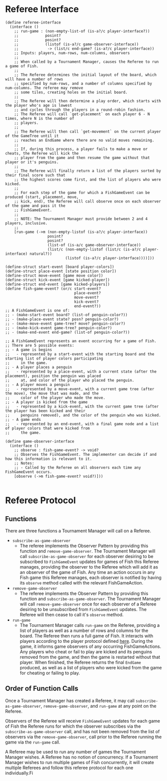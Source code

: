 # Referee Interface

```racket
(define referee-interface
  (interface ()
    ;; run-game : (non-empty-list-of (is-a?/c player-interface?))
    ;;            posint?
    ;;            posint?
    ;;            (listof (is-a?/c game-observer-interface))
    ;;             -> (list/c end-game? (is-a?/c player-interface))
    ;; Inputs: players, num-rows, num-columns, observers
    ;;
    ;; When called by a Tournament Manager, causes the Referee to run a game of Fish.
    ;;
    ;; The Referee determines the initial layout of the board, which will have a number of rows
    ;; specified by num-rows, and a number of columns specified by num-columns. The referee may remove
    ;; some tiles, creating holes on the initial board.
    ;;
    ;; The Referee will then determine a play order, which starts with the player who's age is lowest
    ;; and cycles through the players in a round-robin fashion.
    ;; The Referee will call `get-placement` on each player 6 - N times, where N is the number of
    ;; players.
    ;;
    ;; The Referee will then call `get-movement` on the current player of the GameTree until it
    ;; reaches an EndGame where there are no valid moves remaining.
    ;;
    ;; If, during this process, a player fails to make a move or cheats, the Referee will kick the
    ;; player from the game and then resume the game without that player or it's penguins.
    ;;
    ;; The Referee will finally return a list of the players sorted by their final score such that
    ;; the highest scores come first, and the list of players who were kicked.
    ;;
    ;; For each step of the game for which a FishGameEvent can be produced (start, placement, move,
    ;; kick, end), the Referee will call observe once on each observer of the game and pass it the
    ;; FishGameEvent.
    ;;
    ;; NOTE: The Tournament Manager must provide between 2 and 4 players, inclusive.
    ;;
    [run-game (->m (non-empty-listof (is-a?/c player-interface))
                   posint?
                   posint?
                   (list-of (is-a/c game-observer-interface))
                   (list/c (non-empty-listof (list/c (is-a?/c player-interface) natural?))
                           (listof (is-a?/c player-interface))))]))

(define-struct start-event [board player-colors])
(define-struct place-event [state position color])
(define-struct move-event [game move color])
(define-struct kick-event [game kicked-player])
(define-struct end-event [game kicked-players])
(define fish-game-event? (or/c start-event?
                               place-event?
                               move-event?
                               kick-event?
                               end-event?))
;; A FishGameEvent is one of:
;; - (make-start-event board? (list-of penguin-color?))
;; - (make-place-event state? posn? penguin-color?)
;; - (make-move-event game-tree? move? penguin-color?)
;; - (make-kick-event game-tree? penguin-color?)
;; - (make-end-event end-game? (list-of penguin-color?))

;; A FishGameEvent represents an event occurring for a game of Fish.
;; There are 5 possible events:
;; - A game is begins
;;   - represented by a start-event with the starting board and the starting list of player colors participating
;;     in the game.
;; - A player places a penguin
;;   - represented by a place-event, with a current state (after the placement), position the penguin was placed
;;     at, and color of the player who placed the penguin.
;; - A player moves a penguin
;;   - represented by a move-event, with a current game tree (after the move), the move that was made, and the
;;     color of the player who made the move.
;; - A player is kicked from the game
;;   - represented by a kick-event, with the current game tree (after the player has been kicked and their
;;     penguins removed), and the color of the penguin who was kicked.
;; - A game ends
;;   - represented by an end-event, with a final game node and a list of player colors that were kicked from
;;     the game.

(define game-observer-interface
  (interface ()
    ;; observe : fish-game-event? -> void?
    ;; Observes the FishGameEvent. The implementer can decide if and how this information is relevant to it.
    ;; Notes:
    ;; - Called by the Referee on all observers each time any FishGameEvent occurs.
    [observe (->m fish-game-event? void?)]))
    
```


# Referee Protocol

## Functions
There are three functions a Tournament Manager will call on a Referee.

 - `subscribe-as-game-observer`
   - The referee implements the Observer Pattern by providing this function and `remove-game-observer`. The Tournament Manager will call `subscribe-as-game-observer` for each observer desiring to be subscribed to `FishGameEvent` updates for games of Fish this Referee manages, providing the observer to the Referee which will add it as an observer of the game of Fish. Any time an action occurs in any Fish game this Referee manages, each observer is notified by having its `observe` method called with the relevant FishGameAction.
 - `remove-game-observer`
   - The referee implements the Observer Pattern by providing this function and `subscribe-as-game-observer`. The Tournament Manager will call `remove-game-observer` once for each observer of a Referee desiring to be unsubscribed from `FishGameEvent` updates. The Referee will then cease to call it's `observe` method.
 - `run-game`
   - The Tournament Manager calls `run-game` on the Referee, providing a list of players as well as a number of rows and columns for the board. The Referee then runs a full game of Fish. It interacts with players according to the player protocol defined [here](https://github.ccs.neu.edu/CS4500-F20/mineola/blob/jake/Fish/Planning/player-protocol.md). During the game, it informs game observers of any occurring FishGameActions. Any players who cheat or fail to play are kicked and its penguins removed from the game, and then the game is restarted without that player. When finished, the Referee returns the final `EndGame` produced, as well as a list of players who were kicked from the game for cheating or failing to play.

## Order of Function Calls

Once a Tournament Manager has created a Referee, it may call `subscribe-as-game-observer`, `remove-game-observer`, and `run-game` at any point on the Referee.

Observers of the Referee will receive `FishGameEvent` updates for each game of Fish the Referee runs for which the observer subscribes via the `subscribe-as-game-observer` call, and has not been removed from the list of observers via the `remove-game-observer`, call prior to the Referee running the game via the `run-game` call.

A Referee may be used to run any number of games the Tournament Manager wishes. A Referee has no notion of concurrency. If a Tournament Manager wishes to run multiple games of Fish concurrently, it will create multiple Referees and follow this referee protocol for each one individually.Fi
